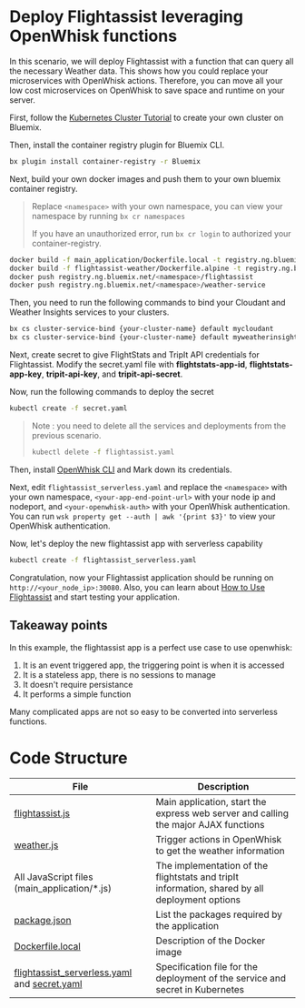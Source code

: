 # Deploy Flightassist leveraging OpenWhisk functions

In this scenario, we will deploy Flightassist with a function that can query all the necessary Weather data. This shows how you could replace your microservices with OpenWhisk actions. Therefore, you can move all your low cost microservices on OpenWhisk to save space and runtime on your server.

First, follow the [Kubernetes Cluster Tutorial](https://github.com/IBM/container-journey-template) to create your own cluster on Bluemix.

Then, install the container registry plugin for Bluemix CLI.

```bash
bx plugin install container-registry -r Bluemix
```
Next, build your own docker images and push them to your own bluemix container registry.

> Replace `<namespace>` with your own namespace, you can view your namespace by running `bx cr namespaces`
>
> If you have an unauthorized error, run `bx cr login` to authorized your container-registry.

```bash
docker build -f main_application/Dockerfile.local -t registry.ng.bluemix.net/<namespace>/flightassist main_application
docker build -f flightassist-weather/Dockerfile.alpine -t registry.ng.bluemix.net/<namespace>/weather-service flightassist-weather
docker push registry.ng.bluemix.net/<namespace>/flightassist
docker push registry.ng.bluemix.net/<namespace>/weather-service
```

Then, you need to run the following commands to bind your Cloudant and Weather Insights services to your clusters. 

```bash
bx cs cluster-service-bind {your-cluster-name} default mycloudant
bx cs cluster-service-bind {your-cluster-name} default myweatherinsights
```
Next, create secret to give FlightStats and TripIt API credentials for Flightassist. Modify the secret.yaml file with **flightstats-app-id**, **flightstats-app-key**, **tripit-api-key**, and **tripit-api-secret**.

Now, run the following commands to deploy the secret

```bash
kubectl create -f secret.yaml
```

> Note : you need to delete all the services and deployments from the previous scenario.
>
> ```bash
> kubectl delete -f flightassist.yaml
> ```

Then, install [OpenWhisk CLI](https://console.ng.bluemix.net/openwhisk/learn/cli) and Mark down its credentials.

Next, edit `flightassist_serverless.yaml` and replace the `<namespace>` with your own namespace, `<your-app-end-point-url>` with your node ip and nodeport, and `<your-openwhisk-auth>` with your OpenWhisk authentication. You can run `wsk property get --auth | awk '{print $3}'` to view your OpenWhisk authentication.

Now, let's deploy the new flightassist app with serverless capability

```bash
kubectl create -f flightassist_serverless.yaml
```

Congratulation, now your Flightassist application should be running on `http://<your_node_ip>:30080`. Also, you can learn about [How to Use Flightassist](https://github.com/IBM/Microservices-deployment-with-PaaS-Containers-and-Serverless-Platforms#how-to-use-flightassist) and start testing your application.

## Takeaway points
In this example, the flightassist app is a perfect use case to use openwhisk: 
1. It is an event triggered app, the triggering point is when it is accessed
2. It is a stateless app, there is no sessions to manage
3. It doesn't require persistance
4. It performs a simple function

Many complicated apps are not so easy to be converted into serverless functions.

# Code Structure

| File                                     | Description                              |
| ---------------------------------------- | ---------------------------------------- |
| [flightassist.js](https://github.com/IBM/Microservices-deployment-with-PaaS-Containers-and-Serverless-Platforms/blob/master/main_application/flightassist.js)       | Main application, start the express web server and calling the major AJAX functions|
| [weather.js](https://github.com/IBM/Microservices-deployment-with-PaaS-Containers-and-Serverless-Platforms/blob/master/main_application/weather.js)       | Trigger actions in OpenWhisk to get the weather information |
| All JavaScript files (main_application/*.js)         | The implementation of the flightstats and tripIt information, shared by all deployment options |
| [package.json](https://github.com/IBM/Microservices-deployment-with-PaaS-Containers-and-Serverless-Platforms/blob/master/main_application/package.json)         | List the packages required by the application |
| [Dockerfile.local](https://github.com/IBM/Microservices-deployment-with-PaaS-Containers-and-Serverless-Platforms/blob/master/main_application/Dockerfile.local)         | Description of the Docker image          |
| [flightassist_serverless.yaml](https://github.com/IBM/Microservices-deployment-with-PaaS-Containers-and-Serverless-Platforms/blob/master/flightassist_serverless.yaml) and [secret.yaml](https://github.com/IBM/Microservices-deployment-with-PaaS-Containers-and-Serverless-Platforms/blob/master/secret.yaml)| Specification file for the deployment of the service and secret in Kubernetes |